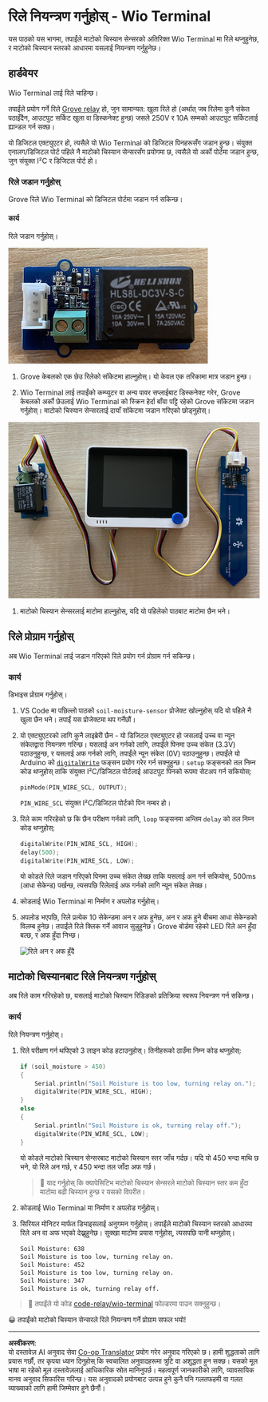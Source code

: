 <!--
CO_OP_TRANSLATOR_METADATA:
{
  "original_hash": "f3c5d8afa2ef6a0b425ef8ff20615cb4",
  "translation_date": "2025-08-27T11:22:13+00:00",
  "source_file": "2-farm/lessons/3-automated-plant-watering/wio-terminal-relay.md",
  "language_code": "ne"
}
-->
# रिले नियन्त्रण गर्नुहोस् - Wio Terminal

यस पाठको यस भागमा, तपाईंले माटोको चिस्यान सेन्सरको अतिरिक्त Wio Terminal मा रिले थप्नुहुनेछ, र माटोको चिस्यान स्तरको आधारमा यसलाई नियन्त्रण गर्नुहुनेछ।

## हार्डवेयर

Wio Terminal लाई रिले चाहिन्छ।

तपाईंले प्रयोग गर्ने रिले [Grove relay](https://www.seeedstudio.com/Grove-Relay.html) हो, जुन सामान्यत: खुला रिले हो (अर्थात् जब रिलेमा कुनै संकेत पठाइँदैन, आउटपुट सर्किट खुला वा डिस्कनेक्ट हुन्छ) जसले 250V र 10A सम्मको आउटपुट सर्किटलाई ह्यान्डल गर्न सक्छ।

यो डिजिटल एक्ट्युएटर हो, त्यसैले यो Wio Terminal को डिजिटल पिनहरूसँग जडान हुन्छ। संयुक्त एनालग/डिजिटल पोर्ट पहिले नै माटोको चिस्यान सेन्सरसँग प्रयोगमा छ, त्यसैले यो अर्को पोर्टमा जडान हुन्छ, जुन संयुक्त I²C र डिजिटल पोर्ट हो।

### रिले जडान गर्नुहोस्

Grove रिले Wio Terminal को डिजिटल पोर्टमा जडान गर्न सकिन्छ।

#### कार्य

रिले जडान गर्नुहोस्।

![एक Grove रिले](../../../../../translated_images/grove-relay.d426958ca210fbd0fb7983d7edc069d46c73a8b0a099d94797bd756f7b6bb6be.ne.png)

1. Grove केबलको एक छेउ रिलेको सॉकेटमा हाल्नुहोस्। यो केवल एक तरिकामा मात्र जडान हुन्छ।

1. Wio Terminal लाई तपाईंको कम्प्युटर वा अन्य पावर सप्लाईबाट डिस्कनेक्ट गरेर, Grove केबलको अर्को छेउलाई Wio Terminal को स्क्रिन हेर्दा बाँया पट्टि रहेको Grove सॉकेटमा जडान गर्नुहोस्। माटोको चिस्यान सेन्सरलाई दायाँ सॉकेटमा जडान गरिएको छोड्नुहोस्।

![Grove रिले बाँया सॉकेटमा जडान गरिएको, र माटोको चिस्यान सेन्सर दायाँ सॉकेटमा जडान गरिएको](../../../../../translated_images/wio-relay-and-soil-moisture-sensor.ed722202d42babe0be5f4518cf13e8c2c81e8df21d37839266cbdb60cf30172d.ne.png)

1. माटोको चिस्यान सेन्सरलाई माटोमा हाल्नुहोस्, यदि यो पहिलेको पाठबाट माटोमा छैन भने।

## रिले प्रोग्राम गर्नुहोस्

अब Wio Terminal लाई जडान गरिएको रिले प्रयोग गर्न प्रोग्राम गर्न सकिन्छ।

### कार्य

डिभाइस प्रोग्राम गर्नुहोस्।

1. VS Code मा पछिल्लो पाठको `soil-moisture-sensor` प्रोजेक्ट खोल्नुहोस् यदि यो पहिले नै खुला छैन भने। तपाईं यस प्रोजेक्टमा थप गर्नेछौं।

2. यो एक्ट्युएटरको लागि कुनै लाइब्रेरी छैन - यो डिजिटल एक्ट्युएटर हो जसलाई उच्च वा न्यून संकेतद्वारा नियन्त्रण गरिन्छ। यसलाई अन गर्नको लागि, तपाईंले पिनमा उच्च संकेत (3.3V) पठाउनुहुन्छ, र यसलाई अफ गर्नको लागि, तपाईंले न्यून संकेत (0V) पठाउनुहुन्छ। तपाईंले यो Arduino को [`digitalWrite`](https://www.arduino.cc/reference/en/language/functions/digital-io/digitalwrite/) फङ्सन प्रयोग गरेर गर्न सक्नुहुन्छ। `setup` फङ्सनको तल निम्न कोड थप्नुहोस् ताकि संयुक्त I²C/डिजिटल पोर्टलाई आउटपुट पिनको रूपमा सेटअप गर्न सकियोस्:

    ```cpp
    pinMode(PIN_WIRE_SCL, OUTPUT);
    ```

    `PIN_WIRE_SCL` संयुक्त I²C/डिजिटल पोर्टको पिन नम्बर हो।

1. रिले काम गरिरहेको छ कि छैन परीक्षण गर्नको लागि, `loop` फङ्सनमा अन्तिम `delay` को तल निम्न कोड थप्नुहोस्:

    ```cpp
    digitalWrite(PIN_WIRE_SCL, HIGH);
    delay(500);
    digitalWrite(PIN_WIRE_SCL, LOW);
    ```

    यो कोडले रिले जडान गरिएको पिनमा उच्च संकेत लेख्छ ताकि यसलाई अन गर्न सकियोस्, 500ms (आधा सेकेन्ड) पर्खन्छ, त्यसपछि रिलेलाई अफ गर्नको लागि न्यून संकेत लेख्छ।

1. कोडलाई Wio Terminal मा निर्माण र अपलोड गर्नुहोस्।

1. अपलोड भएपछि, रिले प्रत्येक 10 सेकेन्डमा अन र अफ हुनेछ, अन र अफ हुने बीचमा आधा सेकेन्डको विलम्ब हुनेछ। तपाईंले रिले क्लिक गर्ने आवाज सुन्नुहुनेछ। Grove बोर्डमा रहेको LED रिले अन हुँदा बल्छ, र अफ हुँदा निभ्छ।

    ![रिले अन र अफ हुँदै](../../../../../images/relay-turn-on-off.gif)

## माटोको चिस्यानबाट रिले नियन्त्रण गर्नुहोस्

अब रिले काम गरिरहेको छ, यसलाई माटोको चिस्यान रिडिङको प्रतिक्रिया स्वरूप नियन्त्रण गर्न सकिन्छ।

### कार्य

रिले नियन्त्रण गर्नुहोस्।

1. रिले परीक्षण गर्न थपिएको 3 लाइन कोड हटाउनुहोस्। तिनीहरूको ठाउँमा निम्न कोड थप्नुहोस्:

    ```cpp
    if (soil_moisture > 450)
    {
        Serial.println("Soil Moisture is too low, turning relay on.");
        digitalWrite(PIN_WIRE_SCL, HIGH);
    }
    else
    {
        Serial.println("Soil Moisture is ok, turning relay off.");
        digitalWrite(PIN_WIRE_SCL, LOW);
    }
    ```

    यो कोडले माटोको चिस्यान सेन्सरबाट माटोको चिस्यान स्तर जाँच गर्दछ। यदि यो 450 भन्दा माथि छ भने, यो रिले अन गर्छ, र 450 भन्दा तल जाँदा अफ गर्छ।

    > 💁 याद गर्नुहोस् कि क्यापेसिटिभ माटोको चिस्यान सेन्सरले माटोको चिस्यान स्तर कम हुँदा माटोमा बढी चिस्यान हुन्छ र यसको विपरीत।

1. कोडलाई Wio Terminal मा निर्माण र अपलोड गर्नुहोस्।

1. सिरियल मोनिटर मार्फत डिभाइसलाई अनुगमन गर्नुहोस्। तपाईंले माटोको चिस्यान स्तरको आधारमा रिले अन वा अफ भएको देख्नुहुनेछ। सुक्खा माटोमा प्रयास गर्नुहोस्, त्यसपछि पानी थप्नुहोस्।

    ```output
    Soil Moisture: 638
    Soil Moisture is too low, turning relay on.
    Soil Moisture: 452
    Soil Moisture is too low, turning relay on.
    Soil Moisture: 347
    Soil Moisture is ok, turning relay off.
    ```

> 💁 तपाईंले यो कोड [code-relay/wio-terminal](../../../../../2-farm/lessons/3-automated-plant-watering/code-relay/wio-terminal) फोल्डरमा पाउन सक्नुहुन्छ।

😀 तपाईंको माटोको चिस्यान सेन्सरले रिले नियन्त्रण गर्ने प्रोग्राम सफल भयो!

---

**अस्वीकरण**:  
यो दस्तावेज़ AI अनुवाद सेवा [Co-op Translator](https://github.com/Azure/co-op-translator) प्रयोग गरेर अनुवाद गरिएको छ। हामी शुद्धताको लागि प्रयास गर्छौं, तर कृपया ध्यान दिनुहोस् कि स्वचालित अनुवादहरूमा त्रुटि वा अशुद्धता हुन सक्छ। यसको मूल भाषा मा रहेको मूल दस्तावेज़लाई आधिकारिक स्रोत मानिनुपर्छ। महत्वपूर्ण जानकारीको लागि, व्यावसायिक मानव अनुवाद सिफारिस गरिन्छ। यस अनुवादको प्रयोगबाट उत्पन्न हुने कुनै पनि गलतफहमी वा गलत व्याख्याको लागि हामी जिम्मेवार हुने छैनौं।